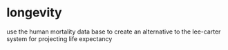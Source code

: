 longevity
=========

use the human mortality data base to create an alternative to the lee-carter system for projecting life expectancy
